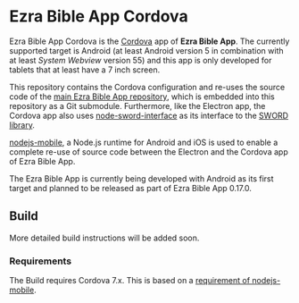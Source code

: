 # Ezra Bible App Cordova

Ezra Bible App Cordova is the [Cordova](https://cordova.apache.org) app of **Ezra Bible App**. The currently supported target is Android (at least Android version 5 in combination with at least *System Webview* version 55) and this app is only developed for tablets that at least have a 7 inch screen.

This repository contains the Cordova configuration and re-uses the source code of the [main Ezra Bible App repository](https://github.com/ezra-project/ezra-project), which is embedded into this repository as a Git submodule. Furthermore, like the Electron app, the Cordova app also uses [node-sword-interface](https://github.com/ezra-project/node-sword-interface) as its interface to the [SWORD library](http://www.crosswire.org/sword).

[nodejs-mobile](https://code.janeasystems.com/nodejs-mobile), a Node.js runtime for Android and iOS is used to enable a complete re-use of source code between the Electron and the Cordova app of Ezra Bible App.

The Ezra Bible App is currently being developed with Android as its first target and planned to be released as part of Ezra Bible App 0.17.0.

## Build

More detailed build instructions will be added soon.

### Requirements

The Build requires Cordova 7.x. This is based on a [requirement of nodejs-mobile](https://code.janeasystems.com/nodejs-mobile/getting-started-cordova).
